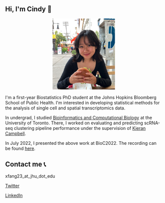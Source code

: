 ## Hi, I'm Cindy 👋
<p align="center">
<img src="websitepic.png" alt="drawing" width="200"/>
</p>

I'm a first-year Biostatistics PhD student at the Johns Hopkins Bloomberg School of Public Health. I'm interested in developing statistical methods for the analysis of single cell and spatial transcriptomics data.

In undergrad, I studied  [Bioinformatics and Computational Biology](https://bcb.csb.utoronto.ca/) at the University of Toronto. There, I worked on  evaluating and predicting scRNA-seq clustering pipeline performance under the supervision of  [Kieran Campbell](https://www.camlab.ca/). 

In July 2022, I presented the above work at BioC2022. The recording can be found [here](https://youtu.be/AkElObGncWE).


## Contact me 📞
xfang23_at_jhu_dot_edu

[Twitter](https://twitter.com/findycang)

[LinkedIn](https://www.linkedin.com/in/cindy-f-a887a2138/)